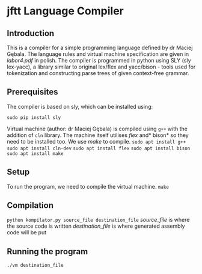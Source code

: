 # jftt Language Compiler

## Introduction
This is a compiler for a simple programming language defined by dr Maciej Gębala. The language rules and virtual machine specification are given in *labor4.pdf* in polish.
The compiler is programmed in python using SLY (sly lex-yacc), a library similar to original lex/flex and yacc/bison - tools used for tokenization and constructing parse trees of given context-free grammar.

## Prerequisites
The compiler is based on sly, which can be installed using:
```
sudo pip install sly
```

Virtual machine (author: dr Maciej Gębala) is compiled using `g++` with the addition of `cln` library. The machine itself utilises *flex* and* bison* so they need to be installed too. We use *make* to compile.
```sudo apt install g++```
```sudo apt install cln-dev```
```sudo apt install flex```
```sudo apt install bison```
```sudo apt install make```

## Setup
To run the program, we need to compile the virtual machine.
```make```

## Compilation
```python kompilator.py source_file destination_file```
*source_file* is where the source code is written
*destination_file* is where generated assembly code will be put

## Running the program
```./vm destination_file```

